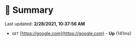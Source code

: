 # 📖 Summary
Last updated: **2/28/2021, 10:37:56 AM**

- `GET` [https://google.com](https://google.com) - **Up** (141ms)
